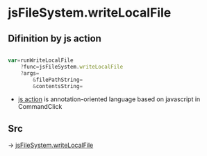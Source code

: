 # jsFileSystem.writeLocalFile

## Difinition by js action

```js.js

var=runWriteLocalFile
	?func=jsFileSystem.writeLocalFile
	?args=
		&filePathString=
		&contentsString=
```

- [js action]() is annotation-oriented language based on javascript in CommandClick

## Src

-> [jsFileSystem.writeLocalFile](https://github.com/puutaro/CommandClick/blob/master/app/src/main/java/com/puutaro/commandclick/fragment_lib/terminal_fragment/js_interface/file/JsFileSystem.kt#L46)


